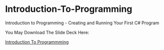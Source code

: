 
# Introduction-To-Programming
Introduction to Programming - Creating and Running Your First C# Program

You May Download The Slide Deck Here:

<a href='Presentation/03-Build-and-deploy-ASPNET/Build-and-deploy-ASPNET.pptx'>Introduction To Programmming</a>
